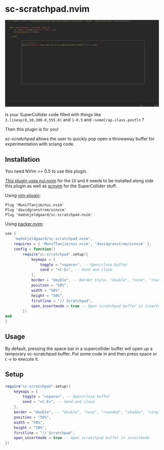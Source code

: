 # sc-scratchpad.nvim
![screenshot](assets/scratchpad.png) 

Is your SuperCollider code filled with things like `3.linexp(0,10,300.0,555.0)` and `1-0.5` and `~someCrap.class.postln` ?

Then this plugin is for you! 

*sc-scratchpad* allows the user to quickly pop open a throwaway buffer for experimentation with sclang code.

## Installation

You need NVim >= 0.5 to use this plugin.

[This plugin uses nui.nvim](https://github.com/MunifTanjim/nui.nvim) for the UI and it needs to be installed along side this plugin as well as [scnvim](https://github.com/davidgranstrom/scnvim) for the SuperCollider stuff.

Using [vim-plugin](https://github.com/junegunn/vim-plug):

```vim
Plug 'MunifTanjim/nui.nvim'
Plug 'davidgranstrom/scnvim'
Plug 'madskjeldgaard/sc-scratchpad.nvim'
```

Using [packer.nvim](https://github.com/wbthomason/packer.nvim):

```lua
use {
	'madskjeldgaard/sc-scratchpad.nvim',
	requires = { 'MunifTanjim/nui.nvim', 'davidgranstrom/scnvim' }, 
	config = function()
		require"sc-scratchpad".setup({
			keymaps = {
				toggle = "<space>", -- Open/close buffer
				send = "<C-E>", -- Send and close
			},
			border = "double", -- Border style. "double", "none", "rounded", "shadow", "single" or "solid"
			position = "50%",
			width = "50%",
			height = "50%",
			firstline = "// Scratchpad",
			open_insertmode = true -- Open scratchpad buffer in insertmode
		})
end
}
```

## Usage

By default, pressing the space bar in a supercollider buffer will open up a temporary sc-scratchpad buffer. Put some code in and then press space or `C-e` to execute it. 

## Setup

```lua
require"sc-scratchpad".setup({
	keymaps = {
		toggle = "<space>", -- Open/close buffer
		send = "<C-E>", -- Send and close
	},
	border = "double", -- "double", "none", "rounded", "shadow", "single" or "solid"
	position = "50%",
	width = "50%",
	height = "50%",
	firstline = "// Scratchpad",
	open_insertmode = true -- Open scratchpad buffer in insertmode
})
```
